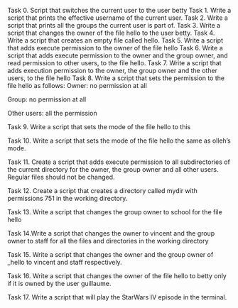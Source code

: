 Task 0. Script that switches the current user to the user betty
Task 1. Write a script that prints the effective username of the current user.
Task 2. Write a script that prints all the groups the current user is part of.
Task 3. Write a script that changes the owner of the file hello to the user betty.
Task 4. Write a script that creates an empty file called hello.
Task 5. Write a script that adds execute permission to the owner of the file hello
Task 6. Write a script that adds execute permission to the owner and the group owner, and read permission to other users, to the file hello.
Task 7. Write a script that adds execution permission to the owner, the group owner and the other users, to the file hello
Task 8. Write a script that sets the permission to the file hello as follows:
Owner: no permission at all

Group: no permission at all

Other users: all the permission

Task 9. Write a script that sets the mode of the file hello to this

Task 10. Write a script that sets the mode of the file hello the same as olleh’s mode.

Task 11. Create a script that adds execute permission to all subdirectories of the current directory for the owner, the group owner and all other users. Regular files should not be changed.

Task 12. Create a script that creates a directory called mydir with permissions 751 in the working directory.

Task 13. Write a script that changes the group owner to school for the file hello

Task 14.Write a script that changes the owner to vincent and the group owner to staff for all the files and directories in the working directory

Task 15. Write a script that changes the owner and the group owner of _hello to vincent and staff respectively.

Task 16. Write a script that changes the owner of the file hello to betty only if it is owned by the user guillaume.

Task 17. Write a script that will play the StarWars IV episode in the terminal.
 
